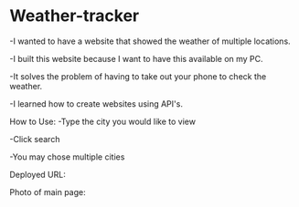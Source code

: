 # Weather-tracker

-I wanted to have a website that showed the weather of multiple locations.

-I built this website because I want to have this available on my PC. 

-It solves the problem of having to take out your phone to check the weather. 

-I learned how to create websites using API's.



How to Use:
-Type the city you would like to view

-Click search

-You may chose multiple cities


Deployed URL: 

Photo of main page:



